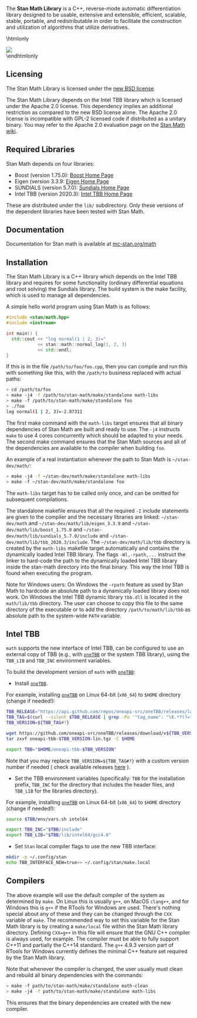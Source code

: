 The <b>Stan Math Library</b> is a C++, reverse-mode automatic
differentiation library designed to be usable, extensive and
extensible, efficient, scalable, stable, portable, and redistributable
in order to facilitate the construction and utilization of algorithms
that utilize derivatives.

\htmlonly
 <div><a href="https://zenodo.org/badge/latestdoi/38388440"><img src="https://zenodo.org/badge/38388440.svg"/></a></div>
\endhtmlonly

Licensing
---------
The Stan Math Library is licensed under the [new BSD
license](https://github.com/stan-dev/math/blob/develop/LICENSE%2Emd).

The Stan Math Library depends on the Intel TBB library which is
licensed under the Apache 2.0 license. This dependency implies an
additional restriction as compared to the new BSD license alone. The
Apache 2.0 license is incompatible with GPL-2 licensed code if
distributed as a unitary binary. You may refer to the Apache 2.0
evaluation page on the [Stan Math
wiki](https://github.com/stan-dev/math/wiki/Apache-2.0-License-Evaluation).

Required Libraries
------------------
Stan Math depends on four libraries:

- Boost (version 1.75.0): [Boost Home Page](https://www.boost.org)
- Eigen (version 3.3.9: [Eigen Home Page](https://eigen.tuxfamily.org/index.php?title=Main_Page)
- SUNDIALS (version 5.7.0): [Sundials Home Page](https://computation.llnl.gov/projects/sundials/sundials-software)
- Intel TBB (version 2020.3): [Intel TBB Home Page](https://www.threadingbuildingblocks.org)

These are distributed under the `lib/` subdirectory. Only these
versions of the dependent libraries have been tested with Stan Math.

Documentation
------------

Documentation for Stan math is available at [mc-stan.org/math](https://mc-stan.org/math/)

Installation
------------
The Stan Math Library is a C++ library which depends on the Intel TBB
library and requires for some functionality (ordinary differential
equations and root solving) the Sundials library. The build system is
the make facility, which is used to manage all dependencies.

A simple hello world program using Stan Math is as follows:

```cpp
#include <stan/math.hpp>
#include <iostream>

int main() {
  std::cout << "log normal(1 | 2, 3)="
            << stan::math::normal_log(1, 2, 3)
            << std::endl;
}
```

If this is in the file `/path/to/foo/foo.cpp`, then you can compile
and run this with something like this, with the `/path/to` business
replaced with actual paths:

```bash
> cd /path/to/foo
> make -j4 -f /path/to/stan-math/make/standalone math-libs
> make -f /path/to/stan-math/make/standalone foo
> ./foo
log normal(1 | 2, 3)=-2.07311
```

The first make command with the `math-libs` target ensures that all
binary dependencies of Stan Math are built and ready to use. The `-j4`
instructs `make` to use 4 cores concurrently which should be adapted
to your needs. The second make command ensures that the Stan Math
sources and all of the dependencies are available to the compiler when
building `foo`.

An example of a real instantiation whenever the path to Stan Math is
`~/stan-dev/math/`:

```bash
> make -j4 -f ~/stan-dev/math/make/standalone math-libs
> make -f ~/stan-dev/math/make/standalone foo
```
The `math-libs` target has to be called only once, and can be omitted
for subsequent compilations.

The standalone makefile ensures that all the required `-I` include
statements are given to the compiler and the necessary libraries are
linked: `~/stan-dev/math` and `~/stan-dev/math/lib/eigen_3.3.9` and
`~/stan-dev/math/lib/boost_1.75.0` and
`~/stan-dev/math/lib/sundials_5.7.0/include` and
`~/stan-dev/math/lib/tbb_2020.3/include`. The
`~/stan-dev/math/lib/tbb` directory is created by the `math-libs`
makefile target automatically and contains the dynamically loaded
Intel TBB library. The flags `-Wl,-rpath,...` instruct the linker to
hard-code the path to the dynamically loaded Intel TBB library inside
the stan-math directory into the final binary. This way the Intel TBB
is found when executing the program.

Note for Windows users: On Windows the `-rpath` feature as used by
Stan Math to hardcode an absolute path to a dynamically loaded library
does not work. On Windows the Intel TBB dynamic library `tbb.dll` is
located in the `math/lib/tbb` directory. The user can choose to copy
this file to the same directory of the executable or to add the
directory `/path/to/math/lib/tbb` as absolute path to the system-wide
`PATH` variable.

Intel TBB
---------

`math` supports the new interface of Intel TBB, can be configured to use an external copy of TBB (e.g., with [`oneTBB`](https://github.com/oneapi-src/oneTBB) or the system TBB library), using the `TBB_LIB` and `TBB_INC` environment variables.

To build the development version of `math` with [`oneTBB`](https://github.com/oneapi-src/oneTBB):

- Install [`oneTBB`](https://github.com/oneapi-src/oneTBB).

For example, installing [`oneTBB`](https://github.com/oneapi-src/oneTBB) on Linux 64-bit (`x86_64`) to `$HOME` directory (change if needed!):
```bash
TBB_RELEASE="https://api.github.com/repos/oneapi-src/oneTBB/releases/latest"
TBB_TAG=$(curl --silent $TBB_RELEASE | grep -Po '"tag_name": "\K.*?(?=")')
TBB_VERSION=${TBB_TAG#?}

wget https://github.com/oneapi-src/oneTBB/releases/download/v${TBB_VERSION}/oneapi-tbb-${TBB_VERSION}-lin.tgz
tar zxvf oneapi-tbb-$TBB_VERSION-lin.tgz -C $HOME

export TBB="$HOME/oneapi-tbb-$TBB_VERSION"
```
Note that you may replace `TBB_VERSION=${TBB_TAG#?}` with a custom version number if needed ( check available releases [here](https://github.com/oneapi-src/oneTBB/releases) ).

- Set the TBB environment variables (specifically: `TBB` for the installation prefix, `TBB_INC` for the directory that includes the header files, and `TBB_LIB` for the libraries directory).

For example, installing [`oneTBB`](https://github.com/oneapi-src/oneTBB) on Linux 64-bit (`x86_64`) to `$HOME` directory (change if needed!):
```bash
source $TBB/env/vars.sh intel64

export TBB_INC="$TBB/include"
export TBB_LIB="$TBB/lib/intel64/gcc4.8"
```

- Set `Stan` local compiler flags to use the new TBB interface:
```bash
mkdir -p ~/.config/stan
echo TBB_INTERFACE_NEW=true>> ~/.config/stan/make.local
```

Compilers
---------

The above example will use the default compiler of the system as
determined by `make`. On Linux this is usually `g++`, on MacOS
`clang++`, and for Windows this is `g++` if the RTools for Windows are
used. There's nothing special about any of these and they can be
changed through the `CXX` variable of `make`. The recommended way to
set this variable for the Stan Math library is by creating a
`make/local` file within the Stan Math library directory. Defining
`CXX=g++` in this file will ensure that the GNU C++ compiler is always
used, for example. The compiler must be able to fully support C++11
and partially the C++14 standard. The `g++` 4.9.3 version part of
RTools for Windows currently defines the minimal C++ feature set
required by the Stan Math library.

Note that whenever the compiler is changed, the user usually must
clean and rebuild all binary dependencies with the commands:
```bash
> make -f path/to/stan-math/make/standalone math-clean
> make -j4 -f path/to/stan-math/make/standalone math-libs
```
This ensures that the binary dependencies are created with the new
compiler.
